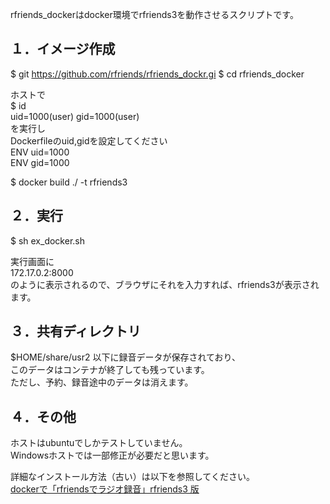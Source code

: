 rfriends_dockerはdocker環境でrfriends3を動作させるスクリプトです。  
  
## １．イメージ作成  
$ git https://github.com/rfriends/rfriends_dockr.gi
$ cd rfriends_docker

ホストで  
$ id  
uid=1000(user) gid=1000(user)  
を実行し  
Dockerfileのuid,gidを設定してください  
ENV uid=1000  
ENV gid=1000  
  
$ docker build ./ -t rfriends3  
  
## ２．実行  
  
$ sh ex_docker.sh  
  
実行画面に  
172.17.0.2:8000  
のように表示されるので、ブラウザにそれを入力すれば、rfriends3が表示されます。  
  
## ３．共有ディレクトリ    
  
$HOME/share/usr2 以下に録音データが保存されており、  
このデータはコンテナが終了しても残っています。    
ただし、予約、録音途中のデータは消えます。   
  
## ４．その他  
  
ホストはubuntuでしかテストしていません。  
Windowsホストでは一部修正が必要だと思います。  

  
詳細なインストール方法（古い）は以下を参照してください。  
[dockerで「rfriendsでラジオ録音」rfriends3 版](https://github.com/rfriends/rfriends_docker/wiki)   
